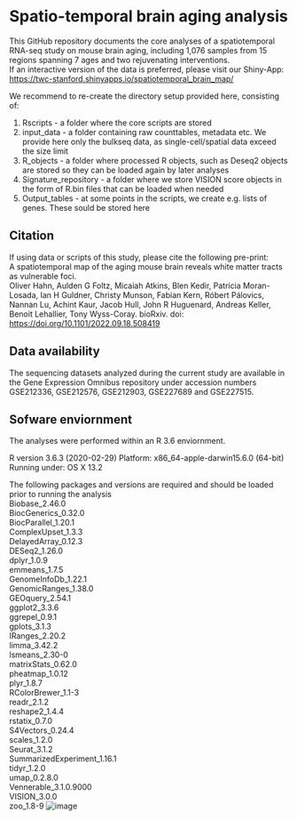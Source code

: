 # Spatio-temporal brain aging analysis
This GitHub repository documents the core analyses of a spatiotemporal RNA-seq study on mouse brain aging, including 1,076 samples from 15 regions spanning 7 ages and two rejuvenating interventions.  
If an interactive version of the data is preferred, please visit our Shiny-App: https://twc-stanford.shinyapps.io/spatiotemporal_brain_map/ 


We recommend to re-create the directory setup provided here, consisting of:   
1. Rscripts - a folder where the core scripts are stored
2. input_data - a folder containing raw counttables, metadata etc. We provide here only the bulkseq data, as single-cell/spatial data exceed the size limit
3. R_objects - a folder where processed R objects, such as Deseq2 objects are stored so they can be loaded again by later analyses
4. Signature_repository - a folder where we store VISION score objects in the form of R.bin files that can be loaded when needed
5. Output_tables - at some points in the scripts, we create e.g. lists of genes. These sould be stored here  

## Citation
If using data or scripts of this study, please cite the following pre-print:  
A spatiotemporal map of the aging mouse brain reveals white matter tracts as vulnerable foci.  
Oliver Hahn, Aulden G Foltz, Micaiah Atkins, Blen Kedir, Patricia Moran-Losada, Ian H Guldner, Christy Munson, Fabian Kern, Róbert Pálovics, Nannan Lu, Achint Kaur, Jacob Hull, John R Huguenard, Andreas Keller, Benoit Lehallier, Tony Wyss-Coray. bioRxiv. doi: https://doi.org/10.1101/2022.09.18.508419

## Data availability  
The sequencing datasets analyzed during the current study are available in the Gene Expression Omnibus repository under accession numbers GSE212336, GSE212576, GSE212903, GSE227689 and GSE227515.  

## Sofware enviornment
The analyses were performed within an R 3.6 enviornment.  
  
R version 3.6.3 (2020-02-29)
Platform: x86_64-apple-darwin15.6.0 (64-bit)
Running under: OS X  13.2

The following packages and versions are required and should be loaded prior to running the analysis    
Biobase_2.46.0  
BiocGenerics_0.32.0  
BiocParallel_1.20.1  
ComplexUpset_1.3.3  
DelayedArray_0.12.3  
DESeq2_1.26.0  
dplyr_1.0.9  
emmeans_1.7.5  
GenomeInfoDb_1.22.1  
GenomicRanges_1.38.0  
GEOquery_2.54.1  
ggplot2_3.3.6  
ggrepel_0.9.1  
gplots_3.1.3  
IRanges_2.20.2  
limma_3.42.2  
lsmeans_2.30-0  
matrixStats_0.62.0  
pheatmap_1.0.12  
plyr_1.8.7  
RColorBrewer_1.1-3  
readr_2.1.2  
reshape2_1.4.4  
rstatix_0.7.0  
S4Vectors_0.24.4  
scales_1.2.0  
Seurat_3.1.2  
SummarizedExperiment_1.16.1  
tidyr_1.2.0  
umap_0.2.8.0  
Vennerable_3.1.0.9000  
VISION_3.0.0  
zoo_1.8-9  ![image](https://user-images.githubusercontent.com/57411172/232423630-22332a55-b01a-4321-9395-ca4bf91ea963.png)

